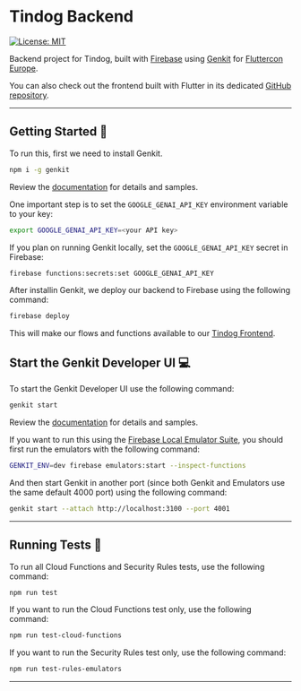 # Tindog Backend

[![License: MIT][license_badge]][license_link]

Backend project for Tindog, built with [Firebase][firebase_link] using [Genkit][genkit_link] for [Fluttercon Europe][fluttercon_link].

You can also check out the frontend built with Flutter in its dedicated [GitHub repository][tindog_frontend_repo].

---

## Getting Started 🚀

To run this, first we need to install Genkit.

```sh
npm i -g genkit
```

Review the [documentation][genkit_link] for details and samples.

One important step is to set the `GOOGLE_GENAI_API_KEY` environment variable to your key:

```sh
export GOOGLE_GENAI_API_KEY=<your API key>
```

If you plan on running Genkit locally, set the `GOOGLE_GENAI_API_KEY` secret in Firebase:

```sh
firebase functions:secrets:set GOOGLE_GENAI_API_KEY
```

After installin Genkit, we deploy our backend to Firebase using the following command:

```sh
firebase deploy
```

This will make our flows and functions available to our [Tindog Frontend][tindog_frontend_repo].

## Start the Genkit Developer UI 💻

To start the Genkit Developer UI use the following command:

```sh
genkit start
```

Review the [documentation][genkit_firebase_link] for details and samples.

If you want to run this using the [Firebase Local Emulator Suite][firebase_emulator_link], you should first run the emulators with the following command:

```sh
GENKIT_ENV=dev firebase emulators:start --inspect-functions
```

And then start Genkit in another port (since both Genkit and Emulators use the same default 4000 port) using the following command:

```sh
genkit start --attach http://localhost:3100 --port 4001
```

---

## Running Tests 🧪

To run all Cloud Functions and Security Rules tests, use the following command:

```sh
npm run test
```

If you want to run the Cloud Functions test only, use the following command:

```sh
npm run test-cloud-functions
```

If you want to run the Security Rules test only, use the following command:

```sh
npm run test-rules-emulators
```

---

[firebase_link]: https://firebase.google.com/
[firebase_emulator_link]: https://firebase.google.com/docs/genkit/firebase#developing_using_firebase_local_emulator_suite
[genkit_link]: https://firebase.google.com/docs/genkit
[genkit_firebase_link]: https://firebase.google.com/docs/genkit/firebase
[fluttercon_link]: https://fluttercon.dev/
[license_badge]: https://img.shields.io/badge/license-MIT-blue.svg
[license_link]: https://opensource.org/licenses/MIT
[tindog_frontend_repo]: https://github.com/3ettilina/tindog

